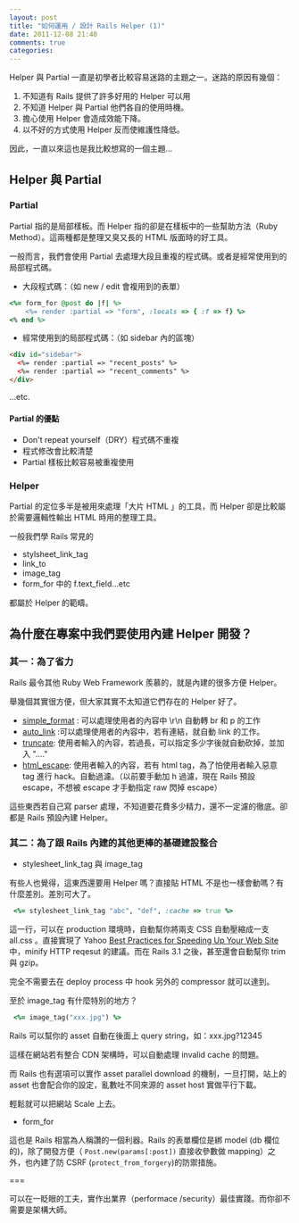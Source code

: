 ```yaml
---
layout: post
title: "如何運用 / 設計 Rails Helper (1)"
date: 2011-12-08 21:40
comments: true
categories: 
---
```


Helper 與 Partial 一直是初學者比較容易迷路的主題之一。迷路的原因有幾個：

1. 不知道有 Rails 提供了許多好用的 Helper 可以用
2. 不知道 Helper 與 Partial 他們各自的使用時機。
3. 擔心使用 Helper 會造成效能下降。
4. 以不好的方式使用 Helper 反而使維護性降低。

因此，一直以來這也是我比較想寫的一個主題…

## Helper 與 Partial

### Partial

Partial 指的是局部樣板。而 Helper 指的卻是在樣板中的一些幫助方法（Ruby Method）。這兩種都是整理又臭又長的 HTML 版面時的好工具。

一般而言，我們會使用 Partial 去處理大段且重複的程式碼。或者是經常使用到的局部程式碼。

* 大段程式碼：（如 new / edit 會複用到的表單）

``` ruby
<%= form_for @post do |f| %>
    <%= render :partial => "form", :locals => { :f => f} %>
<% end %>
```

* 經常使用到的局部程式碼：（如 sidebar 內的區塊）

``` html
<div id="sidebar">
  <%= render :partial => "recent_posts" %>
  <%= render :partial => "recent_comments" %>
</div>
```

…etc.

#### Partial 的優點

* Don't repeat yourself（DRY）程式碼不重複
* 程式修改會比較清楚
* Partial 樣板比較容易被重複使用

### Helper

Partial 的定位多半是被用來處理「大片 HTML 」的工具，而 Helper 卻是比較屬於需要邏輯性輸出 HTML 時用的整理工具。

一般我們學 Rails 常見的

* stylsheet_link_tag
* link_to
* image_tag
* form_for 中的 f.text_field…etc

都屬於 Helper 的範疇。

## 為什麼在專案中我們要使用內建 Helper 開發？

### 其一：為了省力

Rails 最令其他 Ruby Web Framework 羨慕的，就是內建的很多方便 Helper。

舉幾個其實很方便，但大家其實不太知道它們存在的 Helper 好了。

* [simple_format](http://apidock.com/rails/ActionView/Helpers/TextHelper/simple_format) : 可以處理使用者的內容中 \r\n 自動轉 br 和 p 的工作
* [auto_link](http://apidock.com/rails/ActionView/Helpers/TextHelper/auto_link) :可以處理使用者的內容中，若有連結，就自動 link 的工作。
* [truncate](http://apidock.com/rails/ActionView/Helpers/TextHelper/truncate): 使用者輸入的內容，若過長，可以指定多少字後就自動砍掉，並加入 "…."
* [html_escape](http://apidock.com/rails/ERB/Util/html_escape/class): 使用者輸入的內容，若有 html tag，為了怕使用者輸入惡意 tag 進行 hack。自動過濾。（以前要手動加 h 過濾，現在 Rails 預設 escape，不想被 escape 才手動指定 raw 閃掉 escape）

這些東西若自己寫 parser 處理，不知道要花費多少精力，還不一定濾的徹底。卻都是 Rails 預設內建 Helper。

### 其二：為了跟 Rails 內建的其他更棒的基礎建設整合

* stylesheet_link_tag 與 image_tag

有些人也覺得，這東西還要用 Helper 嗎？直接貼 HTML 不是也一樣會動嗎？有什麼差別。差別可大了。

``` ruby
 <%= stylesheet_link_tag "abc", "def", :cache => true %>
```

這一行，可以在 production 環境時，自動幫你將兩支 CSS 自動壓縮成一支 all.css 。直接實現了 Yahoo [Best Practices for Speeding Up Your Web Site](http://developer.yahoo.com/performance/rules.html)中，minify HTTP reqesut 的建議。而在 Rails 3.1 之後，甚至還會自動幫你 trim 與 gzip。

完全不需要去在 deploy process 中 hook 另外的 compressor 就可以達到。

至於 image_tag 有什麼特別的地方？

``` ruby
 <%= image_tag("xxx.jpg") %>
```

Rails 可以幫你的 asset 自動在後面上 query string，如：xxx.jpg?12345

這樣在網站若有整合 CDN 架構時，可以自動處理 invalid cache 的問題。

而 Rails 也有選項可以實作 asset parallel download 的機制，一旦打開，站上的 asset 也會配合你的設定，亂數吐不同來源的 asset host 實做平行下載。

輕鬆就可以把網站 Scale 上去。

* form_for

這也是 Rails 相當為人稱讚的一個利器。Rails 的表單欄位是綁 model (db 欄位的)，除了開發方便（ `Post.new(params[:post])` 直接收參數做 mapping）之外，也內建了防 CSRF (`protect_from_forgery`)的防禦措施。

===

可以在一眨眼的工夫，實作出業界（performace /security）最佳實踐。而你卻不需要是架構大師。


